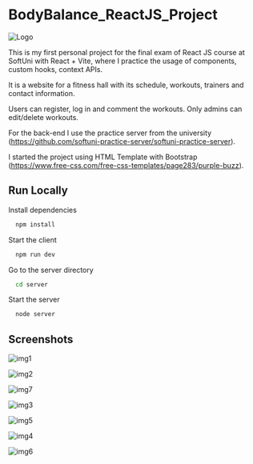 # BodyBalance_ReactJS_Project

![Logo](https://scontent.fsof10-1.fna.fbcdn.net/v/t39.30808-6/304847454_506325011497360_6819628435891924640_n.png?_nc_cat=100&ccb=1-7&_nc_sid=cc71e4&_nc_ohc=s7adv1YFBDoQ7kNvgHWpuJK&_nc_ht=scontent.fsof10-1.fna&oh=00_AYCIMFAbwX5B2zU7PTXYlSYRT4T_ii95n7ZYLqkNzgh8VA&oe=66B9885C)

This is my first personal project for the final exam of React JS course at SoftUni with React + Vite, where I practice the usage of components, custom hooks, context APIs.

It is a website for a fitness hall with its schedule, workouts, trainers and contact information.

Users can register, log in and comment the workouts. Only admins can edit/delete workouts.

For the back-end I use the practice server from the university (https://github.com/softuni-practice-server/softuni-practice-server).

I started the project using HTML Template with Bootstrap (https://www.free-css.com/free-css-templates/page283/purple-buzz).


## Run Locally


Install dependencies

```bash
  npm install
```

Start the client

```bash
  npm run dev
```


Go to the server directory

```bash
  cd server
```

Start the server

```bash
  node server
```


## Screenshots
![img1](https://github.com/user-attachments/assets/52d3aa67-bb63-4add-b0d2-b2f0f3e8094a)

![img2](https://github.com/user-attachments/assets/8cff7f80-a6b2-487b-8cdc-3d711db145c9)

![img7](https://github.com/user-attachments/assets/f1087ae8-89fe-4901-bfcb-5612c04e8775)

![img3](https://github.com/user-attachments/assets/ebed2045-18ef-4ed9-8928-5a798ab41153)

![img5](https://github.com/user-attachments/assets/636bbd43-a9ec-4de2-9349-da780dccf634)

![img4](https://github.com/user-attachments/assets/9d70de23-9db7-4b42-bb84-94e71206a105)

![img6](https://github.com/user-attachments/assets/aee43b31-0229-496b-9700-5c63b9511147)

